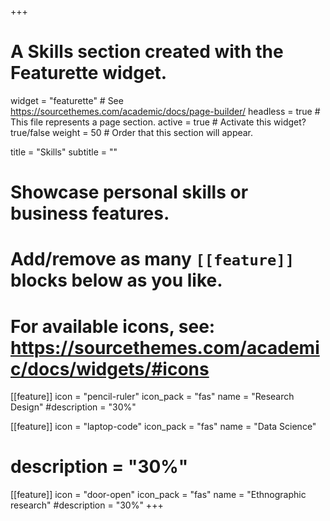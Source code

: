 +++
# A Skills section created with the Featurette widget.
widget = "featurette"  # See https://sourcethemes.com/academic/docs/page-builder/
headless = true  # This file represents a page section.
active = true  # Activate this widget? true/false
weight = 50  # Order that this section will appear.

title = "Skills"
subtitle = ""

# Showcase personal skills or business features.
# 
# Add/remove as many `[[feature]]` blocks below as you like.
# 
# For available icons, see: https://sourcethemes.com/academic/docs/widgets/#icons

[[feature]]
  icon = "pencil-ruler"
  icon_pack = "fas"
  name = "Research Design"
  #description = "30%"

[[feature]]
  icon = "laptop-code"
  icon_pack = "fas"
  name = "Data Science"
 # description = "30%"
  
[[feature]]
  icon = "door-open"
  icon_pack = "fas"
  name = "Ethnographic research"
  #description = "30%"
+++


